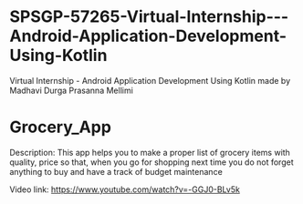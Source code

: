# SPSGP-57265-Virtual-Internship---Android-Application-Development-Using-Kotlin
Virtual Internship - Android Application Development Using Kotlin
made by Madhavi Durga Prasanna Mellimi

# Grocery_App
Description:
  This app helps you to make a proper list of grocery items with quality, price so that, when you go for shopping next time you do not forget anything to buy 
  and have a track of budget maintenance
  
Video link: https://www.youtube.com/watch?v=-GGJ0-BLv5k
